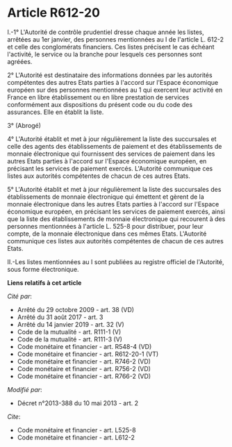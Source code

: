 # Article R612-20

I.-1° L'Autorité de contrôle prudentiel dresse chaque année les listes, arrêtées au 1er janvier, des personnes mentionnées au
I de l'article L. 612-2 et celle des conglomérats financiers. Ces listes précisent le cas échéant l'activité, le service ou
la branche pour lesquels ces personnes sont agréées. 

2° L'Autorité est destinataire des informations données par les autorités compétentes des autres Etats parties à l'accord sur
l'Espace économique européen sur des personnes mentionnées au 1 qui exercent leur activité en France en libre établissement
ou en libre prestation de services conformément aux dispositions du présent code ou du code des assurances. Elle en établit
la liste. 

3° (Abrogé) 

4° L'Autorité établit et met à jour régulièrement la liste des succursales et celle des agents des établissements de paiement
et des établissements de monnaie électronique qui fournissent des services de paiement dans les autres Etats parties à
l'accord sur l'Espace économique européen, en précisant les services de paiement exercés. L'Autorité communique ces listes
aux autorités compétentes de chacun de ces autres Etats. 

5° L'Autorité établit et met à jour régulièrement la liste des succursales des établissements de monnaie électronique qui
émettent et gèrent de la monnaie électronique dans les autres Etats parties à l'accord sur l'Espace économique européen, en
précisant les services de paiement exercés, ainsi que la liste des établissements de monnaie électronique qui recourent à des
personnes mentionnées à l'article L. 525-8 pour distribuer, pour leur compte, de la monnaie électronique dans ces mêmes
Etats. L'Autorité communique ces listes aux autorités compétentes de chacun de ces autres Etats. 

II.-Les listes mentionnées au I sont publiées au registre officiel de l'Autorité, sous forme électronique.

**Liens relatifs à cet article**

_Cité par_:

  - Arrêté du 29 octobre 2009 - art. 38 (VD)
  - Arrêté du 31 août 2017 - art. 3
  - Arrêté du 14 janvier 2019 - art. 32 (V)
  - Code de la mutualité - art. R111-1 (V)
  - Code de la mutualité - art. R111-3 (V)
  - Code monétaire et financier - art. R548-4 (VD)
  - Code monétaire et financier - art. R612-20-1 (VT)
  - Code monétaire et financier - art. R746-2 (VD)
  - Code monétaire et financier - art. R756-2 (VD)
  - Code monétaire et financier - art. R766-2 (VD)

_Modifié par_:

  - Décret n°2013-388 du 10 mai 2013 - art. 2

_Cite_:

  - Code monétaire et financier - art. L525-8
  - Code monétaire et financier - art. L612-2
